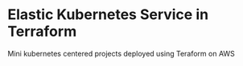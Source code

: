 # Elastic Kubernetes Service in Terraform
Mini kubernetes centered projects deployed using Teraform on AWS
